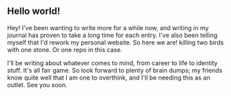 ## Hello world!

Hey! I've been wanting to write more for a while now, and writing in my journal has proven to take a long time for each entry. I've also been telling myself that I'd rework my personal website. So here we are! killing two birds with one stone. Or one repo in this case.

I'll be writing about whatever comes to mind, from career to life to identity stuff. It's all fair game. So look forward to plenty of brain dumps; my friends know quite well that I am one to overthink, and I'll be needing this as an outlet. See you soon.
